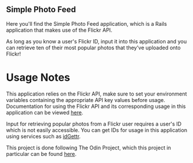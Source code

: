 ## Simple Photo Feed

Here you'll find the Simple Photo Feed application, which is a Rails application
that makes use of the Flickr API.

As long as you know a user's Flickr ID, input it into this application and you can
retrieve ten of their most popular photos that they've uploaded onto Flickr!

# Usage Notes

This application relies on the Flickr API, make sure to set your environment
variables containing the appropriate API key values before usage. Documentation for
using the Flickr API and its corresponding usage in this application can be viewed 
[here](https://www.flickr.com/services/api/).

Input for retrieving popular photos from a Flickr user requires a user's ID which is
not easily accessible. You can get IDs for usage in this application using services
such as [idGettr](https://www.webfx.com/tools/idgettr/).


This project is done following The Odin Project, which this project in particular can
be found [here](https://www.theodinproject.com/courses/ruby-on-rails/lessons/apis).
